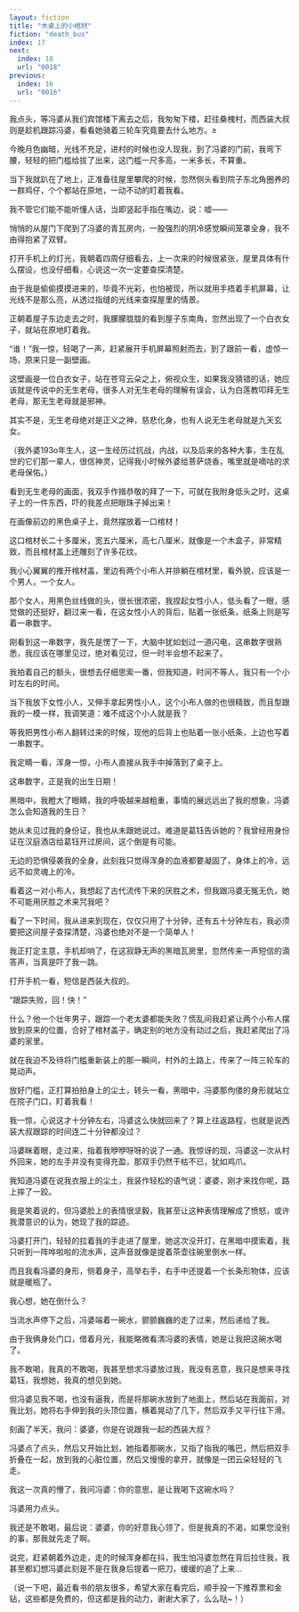 ```yaml
---
layout: fiction
title: "木桌上的小棺材"
fiction: "death_bus"
index: 17
next:
  index: 18
  url: "0018"
previous:
  index: 16
  url: "0016"
---
```

我点头，等冯婆从我们宾馆楼下离去之后，我匆匆下楼，赶往桑槐村，而西装大叔则是趁机跟踪冯婆，看看她骑着三轮车究竟要去什么地方。≥

今晚月色幽暗，光线不充足，进村的时候也没人现我，到了冯婆的门前，我弯下腰，轻轻的把门槛给拔了出来，这门槛一尺多高，一米多长，不算重。

当下我就趴在了地上，正准备往屋里攀爬的时候，忽然侧头看到院子东北角圈养的一群鸡仔，个个都站在原地，一动不动的盯着我看。

我不管它们能不能听懂人话，当即竖起手指在嘴边，说：嘘――

悄悄的从屋门下爬到了冯婆的青瓦房内，一股强烈的阴冷感觉瞬间笼罩全身，我不由得抱紧了双臂。

打开手机上的灯光，我朝着四周仔细看去，上一次来的时候很紧张，屋里具体有什么摆设，也没仔细看，心说这一次一定要查探清楚。

由于我是偷偷摸摸进来的，毕竟不光彩，也怕被现，所以就用手捂着手机屏幕，让光线不是那么亮，从透过指缝的光线来查探屋里的情景。

正朝着屋子东边走去之时，我朦朦胧胧的看到屋子东南角，忽然出现了一个白衣女子，就站在原地盯着我。

“谁！”我一惊，轻喝了一声，赶紧展开手机屏幕照射而去，到了跟前一看，虚惊一场，原来只是一副壁画。

这壁画是一位白衣女子，站在苍穹云朵之上，俯视众生，如果我没猜错的话，她应该就是传说中的无生老母，很多人对无生老母的理解有误会，认为白莲教叩拜无生老母，那无生老母就是邪神。

其实不是，无生老母绝对是正义之神，慈悲化身，也有人说无生老母就是九天玄女。

（我外婆193o年生人，这一生经历过抗战，内战，以及后来的各种大事，生在乱世的它们那一辈人，很信神灵，记得我小时候外婆给菩萨烧香，嘴里就是嘀咕的求老母保佑。）

看到无生老母的画面，我双手作揖恭敬的拜了一下，可就在我附身低头之时，这桌子上的一件东西，吓的我差点把眼珠子掉出来！

在画像前边的黑色桌子上，竟然摆放着一口棺材！

这口棺材长二十多厘米，宽五六厘米，高七八厘米，就像是一个木盒子，非常精致，而且棺材盖上还雕刻了许多花纹。

我小心翼翼的推开棺材盖，里边有两个小布人并排躺在棺材里，看外貌，应该是一个男人，一个女人。

那个女人，用黑色丝线做的头，很长很浓密，我捏起女性小人，低头看了一眼，感觉做的还挺好，翻过来一看，在这女性小人的背后，贴着一张纸条，纸条上则是写着一串数字。

刚看到这一串数字，我先是愣了一下，大脑中犹如划过一道闪电，这串数字很熟悉，我应该在哪里见过，绝对看见过，但一时半会想不起来了。

我拍着自己的额头，很想去仔细思索一番，但我知道，时间不等人，我只有一个小时左右的时间。

当下我放下女性小人，又伸手拿起男性小人，这个小布人做的也很精致，而且型跟我的一模一样，我调笑道：难不成这个小人就是我？

等我把男性小布人翻转过来的时候，现他的后背上也贴着一张小纸条，上边也写着一串数字。

我定睛一看，浑身一惊，小布人直接从我手中掉落到了桌子上。

这串数字，正是我的出生日期！

黑暗中，我瞪大了眼睛，我的呼吸越来越粗重，事情的展远远出了我的想象，冯婆怎么会知道我的生日？

她从未见过我的身份证，我也从未跟她说过。难道是葛钰告诉她的？我曾经用身份证在汉庭酒店给葛钰开过房间，这个倒是有可能。

无边的恐惧侵袭我的全身，此刻我只觉得浑身的血液都要凝固了，身体上的冷，远远不如灵魂上的冷。

看着这一对小布人，我想起了古代流传下来的厌胜之术，但我跟冯婆无冤无仇，她不可能用厌胜之术来咒我吧？

看了一下时间，我从进来到现在，仅仅只用了十分钟，还有五十分钟左右，我必须要把这间屋子查探清楚，冯婆也绝对不是一个简单人！

我正打定主意，手机却响了，在这寂静无声的黑暗瓦房里，忽然传来一声短信的滴答声，当真是吓了我一跳。

打开手机一看，短信是西装大叔的。

“跟踪失败，回！快！”

什么？他一个壮年男子，跟踪一个老太婆都能失败？慌乱间我赶紧让两个小布人摆放到原来的位置，合好了棺材盖子，确定别的地方没有动过之后，我赶紧爬出了冯婆的家里。

就在我迫不及待将门槛重新装上的那一瞬间，村外的土路上，传来了一阵三轮车的晃动声。

放好门槛，正打算拍拍身上的尘土，转头一看，黑暗中，冯婆那佝偻的身形就站立在院子门口，盯着我看！

我一惊，心说这才十分钟左右，冯婆这么快就回来了？算上往返路程，也就是说西装大叔跟踪的时间连二十分钟都没过？

冯婆眯着眼，走过来，指着我咿咿呀呀的说了一通。我惊讶的现，冯婆这一次从村外回来，她的左手并没有变得充盈，那双手仍然干枯不已，犹如鸡爪。

我知道冯婆在说我衣服上的尘土，我装作轻松的语气说：婆婆，刚才来找你呢，路上摔了一跤。

我是笑着说的，但冯婆脸上的表情很坚毅，我甚至让这种表情理解成了愤怒，或许我潜意识的认为，她现了我的踪迹。

冯婆打开门，轻轻的拉着我的手走进了屋里，她这次没开灯，在黑暗中摸索着，我只听到一阵哗啦啦的流水声，这声音就像是提着茶壶往碗里倒水一样。

而且我看冯婆的身形，侧着身子，高举右手，右手中还提着一个长条形物体，应该就是暖瓶了。

我心想，她在倒什么？

当流水声停下之后，冯婆端着一碗水，颤颤巍巍的走了过来，然后递给了我。

由于我俩身处门口，借着月光，我能略微看清冯婆的表情，她是让我把这碗水喝了。

我不敢喝，我真的不敢喝，我甚至想求冯婆放过我，我没有恶意，我只是想来寻找葛钰，我想她，我真的想见到她。

但冯婆见我不喝，也没有逼我，而是将那碗水放到了地面上，然后站在我面前，对我比划，她将右手伸到我的头顶位置，横着晃动了几下，然后双手又平行往下滑。

刻画了半天，我问：婆婆，你是在说跟我一起的西装大叔？

冯婆点了点头，然后又开始比划，她指着那碗水，又指了指我的嘴巴，然后把双手折叠在一起，放到我的心脏位置，然后又慢慢的拿开，就像是一团云朵轻轻的飞走。

我这一次真的懵了，我问冯婆：你的意思，是让我喝下这碗水吗？

冯婆用力点头。

我还是不敢喝，最后说：婆婆，你的好意我心领了，但是我真的不渴，如果您没别的事，那我就先走了啊。

说完，赶紧朝着外边走，走的时候浑身都在抖，我生怕冯婆忽然在背后拉住我，我甚至都幻想冯婆此刻是不是在我身后提着一把刀，缓缓的追了上来...

（说一下吧，最近看书的朋友很多，希望大家在看完后，顺手投一下推荐票和金钻，这些都是免费的，但这都是我的动力，谢谢大家了，么么哒~！）